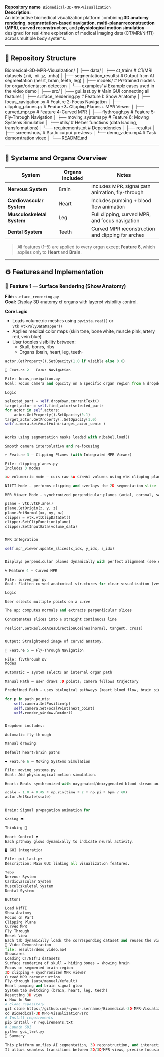 

**Repository name:** `Biomedical-3D-MPR-Visualization`  
**Description:**  
An interactive biomedical visualization platform combining **3D anatomy rendering**, **segmentation-based navigation**, **multi-planar reconstruction (MPR)**, **curved reconstruction**, and **physiological motion simulation** — designed for real-time exploration of medical imaging data (CT/MRI/NIfTI) across multiple body systems.

---

## 📂 Repository Structure
Biomedical-3D-MPR-Visualization/
│
├── data/
│ ├── ct_train/ # CT/MRI datasets (.nii, .nii.gz, .mha)
│ ├── segmentation_results/ # Output from AI segmentation (heart, brain, teeth, leg)
│ ├── models/ # Pretrained models for organ/orientation detection
│ └── examples/ # Example cases used in the video demo
│
├── src/
│ ├── gui_last.py # Main GUI connecting all features
│ ├── surface_rendering.py # Feature 1: Show Anatomy
│ ├── focus_navigation.py # Feature 2: Focus Navigation
│ ├── clipping_planes.py # Feature 3: Clipping Planes + MPR Viewer
│ ├── curved_mpr.py # Feature 4: Curved MPR
│ ├── flythrough.py # Feature 5: Fly-Through Navigation
│ ├── moving_systems.py # Feature 6: Moving Systems Simulation
│ ├── utils/ # Helper functions (data loading, transformations)
│ └── requirements.txt # Dependencies
│
├── results/
│ ├── screenshots/ # Static output previews
│ └── demo_video.mp4 # Task demonstration video
│
└── README.md


---

## 🧩 Systems and Organs Overview

| System | Organs Included | Notes |
|--------|------------------|-------|
| **Nervous System** | Brain | Includes MPR, signal path animation, fly-through |
| **Cardiovascular System** | Heart | Includes pumping + blood flow animation |
| **Musculoskeletal System** | Leg | Full clipping, curved MPR, and focus navigation |
| **Dental System** | Teeth | Curved MPR reconstruction and clipping for arches |

> All features (1–5) are applied to every organ except **Feature 6**, which applies only to **Heart** and **Brain**.

---

## ⚙️ Features and Implementation

### 🩻 **Feature 1 — Surface Rendering (Show Anatomy)**
**File:** `surface_rendering.py`  
**Goal:** Display 3D anatomy of organs with layered visibility control.

**Core Logic**
- Loads volumetric meshes using `pyvista.read()` or `vtk.vtkPolyDataMapper()`
- Applies medical color maps (skin tone, bone white, muscle pink, artery red, vein blue)
- User toggles visibility between:
  - Skull, bones, ribs  
  - Organs (brain, heart, leg, teeth)

```python
actor.GetProperty().SetOpacity(1.0 if visible else 0.0)

🎯 Feature 2 — Focus Navigation

File: focus_navigation.py
Goal: Focus camera and opacity on a specific organ region from a dropdown.

Logic

selected_part = self.dropdown.currentText()
target_actor = self.find_actor(selected_part)
for actor in self.actors:
    actor.GetProperty().SetOpacity(0.1)
target_actor.GetProperty().SetOpacity(1.0)
self.camera.SetFocalPoint(target_actor_center)


Works using segmentation masks loaded with nibabel.load()

Smooth camera interpolation and re-focusing

✂️ Feature 3 — Clipping Planes (with Integrated MPR Viewer)

File: clipping_planes.py
Includes 3 modes

3D Volumetric Mode – cuts raw 3D CT/MRI volumes using VTK clipping planes

NIfTI Mode – performs clipping and overlays the 2D segmentation slice

MPR Viewer Mode – synchronized perpendicular planes (axial, coronal, sagittal) with real-time movement

plane = vtk.vtkPlane()
plane.SetOrigin(x, y, z)
plane.SetNormal(nx, ny, nz)
clipper = vtk.vtkClipDataSet()
clipper.SetClipFunction(plane)
clipper.SetInputData(volume_data)


MPR Integration

self.mpr_viewer.update_slices(x_idx, y_idx, z_idx)


Displays perpendicular planes dynamically with perfect alignment (see demo images).

🌀 Feature 4 — Curved MPR

File: curved_mpr.py
Goal: Flatten curved anatomical structures for clear visualization (vessels, dental arches, etc.)

Logic

User selects multiple points on a curve

The app computes normals and extracts perpendicular slices

Concatenates slices into a straight continuous line

reslicer.SetResliceAxesDirectionCosines(normal, tangent, cross)


Output: Straightened image of curved anatomy.

🚀 Feature 5 — Fly-Through Navigation

File: flythrough.py
Modes

Automatic – system selects an internal organ path

Manual Path – user draws 3D points; camera follows trajectory

Predefined Path – uses biological pathways (heart blood flow, brain signal path)

for p in path_points:
    self.camera.SetPosition(p)
    self.camera.SetFocalPoint(next_point)
    self.render_window.Render()


Dropdown includes:

Automatic fly-through

Manual drawing

Default heart/brain paths

❤️ Feature 6 — Moving Systems Simulation

File: moving_systems.py
Goal: Add physiological motion simulation.

Heart: Beats synchronized with oxygenated/deoxygenated blood stream animation

scale = 1.0 + 0.05 * np.sin(time * 2 * np.pi * bpm / 60)
actor.SetScale(scale)


Brain: Signal propagation animation for

Seeing 👁️

Thinking 💭

Heart Control ❤️
Each pathway glows dynamically to indicate neural activity.

🖥️ GUI Integration

File: gui_last.py
Description: Main GUI linking all visualization features.

Tabs
Nervous System
Cardiovascular System
Musculoskeletal System
Dental System

Buttons

Load NIfTI
Show Anatomy
Focus on Part
Clipping Plane
Curved MPR
Fly Through
Reset View
Each tab dynamically loads the corresponding dataset and reuses the visualization pipeline.
🎥 Video Demonstration
file: results/demo_video.mp4
Showcases
Loading CT/NIfTI datasets
Surface rendering of skull → hiding bones → showing brain
Focus on segmented brain region
3D clipping + synchronized MPR viewer
Curved MPR reconstruction
Fly-through (auto/manual/default)
Heart pumping and brain signal glow
System tab switching (brain, heart, leg, teeth)
Resetting 3D view
▶️ How to Run
# Clone repository
git clone https://github.com/<your-username>/Biomedical-3D-MPR-Visualization.git
cd Biomedical-3D-MPR-Visualization/src
# Install requirements
pip install -r requirements.txt
# Launch GUI
python gui_last.py
🧠 Summary

This platform unifies AI segmentation, 3D reconstruction, and interactive anatomical exploration into one powerful tool.
It allows seamless transitions between 2D/3D/MPR views, precise focusing, and dynamic physiological simulation — making it ideal for medical education, research, and clinical visualization.
